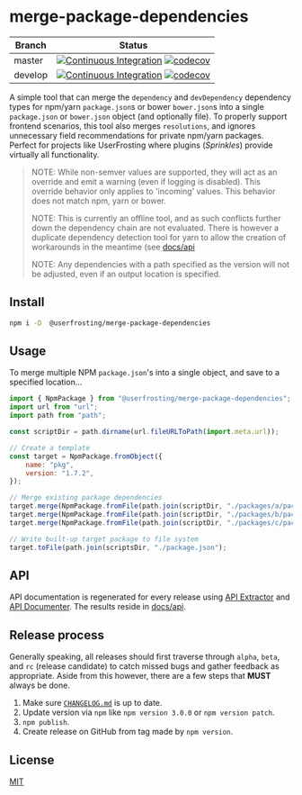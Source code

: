 # merge-package-dependencies

| Branch | Status |
| ------ | ------ |
| master | [![Continuous Integration](https://github.com/userfrosting/merge-package-dependencies/workflows/Continuous%20Integration/badge.svg?branch=master)](https://github.com/userfrosting/merge-package-dependencies/actions?query=branch:master+workflow:"Continuous+Integration") [![codecov](https://codecov.io/gh/userfrosting/merge-package-dependencies/branch/master/graph/badge.svg)](https://codecov.io/gh/userfrosting/merge-package-dependencies/branch/master) |
| develop | [![Continuous Integration](https://github.com/userfrosting/merge-package-dependencies/workflows/Continuous%20Integration/badge.svg?branch=develop)](https://github.com/userfrosting/merge-package-dependencies/actions?query=branch:develop+workflow:"Continuous+Integration") [![codecov](https://codecov.io/gh/userfrosting/merge-package-dependencies/branch/develop/graph/badge.svg)](https://codecov.io/gh/userfrosting/merge-package-dependencies/branch/develop) |

A simple tool that can merge the `dependency` and `devDependency` dependency types for npm/yarn `package.json`s or bower `bower.json`s into a single `package.json` or `bower.json` object (and optionally file). To properly support frontend scenarios, this tool also merges `resolutions`, and ignores unnecessary field recommendations for private npm/yarn packages. Perfect for projects like UserFrosting where plugins (*Sprinkles*) provide virtually all functionality.

> NOTE: While non-semver values are supported, they will act as an override and emit a warning (even if logging is disabled). This override behavior only applies to 'incoming' values. This behavior does not match npm, yarn or bower.
>
> NOTE: This is currently an offline tool, and as such conflicts further down the dependency chain are not evaluated. There is however a duplicate dependency detection tool for yarn to allow the creation of workarounds in the meantime (see [docs/api](./docs/api/index.md)
>
> NOTE: Any dependencies with a path specified as the version will not be adjusted, even if an output location is specified.

## Install

```bash
npm i -D  @userfrosting/merge-package-dependencies
```

## Usage

To merge multiple NPM `package.json`'s into a single object, and save to a specified location...

```js
import { NpmPackage } from "@userfrosting/merge-package-dependencies";
import url from "url";
import path from "path";

const scriptDir = path.dirname(url.fileURLToPath(import.meta.url));

// Create a template
const target = NpmPackage.fromObject({
    name: "pkg",
    version: "1.7.2",
});

// Merge existing package dependencies
target.merge(NpmPackage.fromFile(path.join(scriptDir, "./packages/a/package.json")));
target.merge(NpmPackage.fromFile(path.join(scriptDir, "./packages/b/package.json")));
target.merge(NpmPackage.fromFile(path.join(scriptDir, "./packages/c/package.json")));

// Write built-up target package to file system
target.toFile(path.join(scriptsDir, "./package.json");
```

## API

API documentation is regenerated for every release using [API Extractor](https://www.npmjs.com/package/@microsoft/api-extractor) and [API Documenter](https://www.npmjs.com/package/@microsoft/api-documenter).
The results reside in [docs/api](./docs/api/index.md).

## Release process

Generally speaking, all releases should first traverse through `alpha`, `beta`, and `rc` (release candidate) to catch missed bugs and gather feedback as appropriate. Aside from this however, there are a few steps that **MUST** always be done.

1. Make sure [`CHANGELOG.md`](./CHANGELOG.md) is up to date.
2. Update version via `npm` like `npm version 3.0.0` or `npm version patch`.
3. `npm publish`.
4. Create release on GitHub from tag made by `npm version`.

## License

[MIT](LICENSE)

